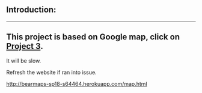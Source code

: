 Introduction:
------------

-----------------------------------------------------------------------------------------------
This project is based on Google map, click on [Project 3](https://sp18.datastructur.es/materials/proj/proj3/proj3).
-----------------------------------------------------------------------------------------------
It will be slow.

Refresh the website if ran into issue. 

http://bearmaps-sp18-s64464.herokuapp.com/map.html
